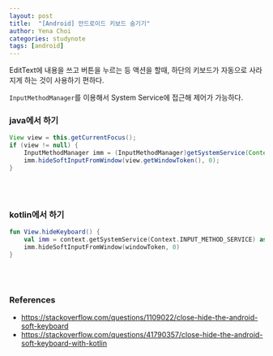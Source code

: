 ```yaml
---
layout: post
title:  "[Android] 안드로이드 키보드 숨기기"
author: Yena Choi
categories: studynote
tags: [android]
---
```


EditText에 내용을 쓰고 버튼을 누르는 등 액션을 할때, 하단의 키보드가 자동으로 사라지게 하는 것이 사용하기 편하다.

`InputMethodManager`를 이용해서 System Service에 접근해 제어가 가능하다.

### java에서 하기

```java
View view = this.getCurrentFocus();
if (view != null) {  
    InputMethodManager imm = (InputMethodManager)getSystemService(Context.INPUT_METHOD_SERVICE);
    imm.hideSoftInputFromWindow(view.getWindowToken(), 0);
}
```
<br><br>

### kotlin에서 하기

```kotlin
fun View.hideKeyboard() {
    val imm = context.getSystemService(Context.INPUT_METHOD_SERVICE) as InputMethodManager
    imm.hideSoftInputFromWindow(windowToken, 0)
}
```
<br><br>


### References
- https://stackoverflow.com/questions/1109022/close-hide-the-android-soft-keyboard
- https://stackoverflow.com/questions/41790357/close-hide-the-android-soft-keyboard-with-kotlin
